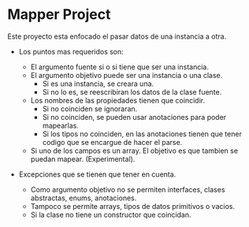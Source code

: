 # Mapper Project

Este proyecto esta enfocado el pasar datos de una instancia a otra.

- Los puntos mas requeridos son:
    - El argumento fuente si o si tiene que ser una instancia.
    - El argumento objetivo puede ser una instancia o una clase.
        - Si es una instancia, se creara una.
        - Si no lo es, se reescribiran los datos de la clase fuente.
    - Los nombres de las propiedades tienen que coincidir.
        - Si no coinciden se ignoraran.
        - Si no coinciden, se pueden usar anotaciones para poder mapearlas.
        - Si los tipos no coinciden, en las anotaciones tienen que tener codigo que se encargue de hacer el parse.
    - Si uno de los campos es un array. El objetivo es que tambien se puedan mapear. (Experimental).

- Excepciones que se tienen que tener en cuenta.
    - Como argumento objetivo no se permiten interfaces, clases abstractas, enums, anotaciones.
    - Tampoco se permite arrays, tipos de datos primitivos o vacios.
    - Si la clase no tiene un constructor que coincidan.